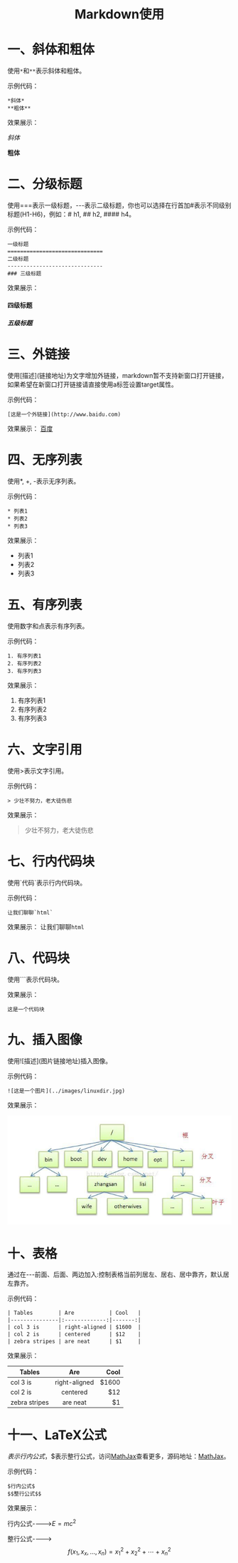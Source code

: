 <div style="text-align: center; font-weight: 700; font-size: 2em;">Markdown使用</div>

# 一、斜体和粗体
使用`*`和`**`表示斜体和粗体。

示例代码：
```
*斜体*
**粗体**
```
效果展示：

*斜体*

**粗体**

# 二、分级标题
使用===表示一级标题，---表示二级标题，你也可以选择在行首加#表示不同级别标题(H1-H6)，例如：# h1, ## h2, #### h4。

示例代码：
```
一级标题
==============================
二级标题
------------------------------
### 三级标题
```
效果展示：
#### 四级标题
##### 五级标题

# 三、外链接
使用\[描述](链接地址)为文字增加外链接，markdown暂不支持新窗口打开链接，如果希望在新窗口打开链接请直接使用a标签设置target属性。

示例代码：
```
[这是一个外链接](http://www.baidu.com)
```
效果展示：
[百度](http://www.baidu.com)

# 四、无序列表
使用*, +, -表示无序列表。

示例代码：
```
* 列表1
* 列表2
* 列表3
```
效果展示：
* 列表1
* 列表2
* 列表3

# 五、有序列表
使用数字和点表示有序列表。

示例代码：
```
1. 有序列表1
2. 有序列表2
3. 有序列表3
```
效果展示：
1. 有序列表1
2. 有序列表2
3. 有序列表3

# 六、文字引用
使用>表示文字引用。

示例代码：
```
> 少壮不努力，老大徒伤悲
```
效果展示：
> 少壮不努力，老大徒伤悲

# 七、行内代码块
使用\`代码`表示行内代码块。

示例代码：
```
让我们聊聊`html`
```
效果展示：
让我们聊聊`html`

# 八、代码块
使用```表示代码块。

效果展示：
```
这是一个代码块
```

# 九、插入图像
使用\!\[描述](图片链接地址)插入图像。

示例代码：
```
![这是一个图片](../images/linuxdir.jpg)
```
效果展示：

![这是一个图片](../images/linuxdir.jpg)

# 十、表格
通过在---前面、后面、两边加入:控制表格当前列居左、居右、居中靠齐，默认居左靠齐。

示例代码：
```
| Tables        | Are           | Cool   |
|---------------|:-------------:|-------:|
| col 3 is      | right-aligned | $1600  |
| col 2 is      | centered      | $12    |
| zebra stripes | are neat      | $1     |
```
效果展示：

| Tables        | Are           | Cool   |
|---------------|:-------------:|-------:|
| col 3 is      | right-aligned | $1600  |
| col 2 is      | centered      | $12    |
| zebra stripes | are neat      | $1     |

# 十一、LaTeX公式
$表示行内公式，$$表示整行公式，访问[MathJax](https://math.meta.stackexchange.com/questions/5020/mathjax-basic-tutorial-and-quick-reference)查看更多，源码地址：[MathJax](https://github.com/mathjax/mathjax)。

示例代码：
```
$行内公式$
$$整行公式$$
```
效果展示：

行内公式---->$E=mc^2$

整行公式----> $$f(x_1,x_x,\ldots,x_n) = x_1^2 + x_2^2 + \cdots + x_n^2$$